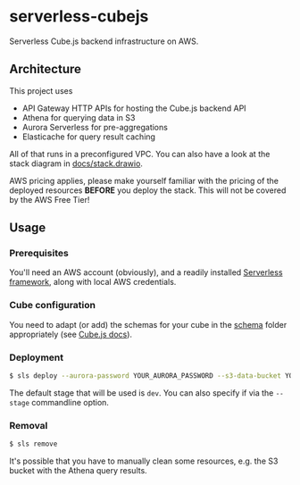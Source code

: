 # serverless-cubejs
Serverless Cube.js backend infrastructure on AWS.

## Architecture

This project uses

* API Gateway HTTP APIs for hosting the Cube.js backend API
* Athena for querying data in S3
* Aurora Serverless for pre-aggregations
* Elasticache for query result caching

All of that runs in a preconfigured VPC. You can also have a look at the stack diagram in [docs/stack.drawio](docs/stack.drawio). 

AWS pricing applies, please make yourself familiar with the pricing of the deployed resources **BEFORE** you deploy the stack. This will not be covered by the AWS Free Tier!

## Usage

### Prerequisites

You'll need an AWS account (obviously), and a readily installed [Serverless framework](https://www.serverless.com), along with local AWS credentials.

### Cube configuration

You need to adapt (or add) the schemas for your cube in the [schema](schema/) folder appropriately (see [Cube.js docs](https://cube.dev/docs/cube)).

### Deployment

```bash
$ sls deploy --aurora-password YOUR_AURORA_PASSWORD --s3-data-bucket YOUR_S3_BUCKET_NAME --cube-secret YOUR_CUBE_SECRET
```

The default stage that will be used is `dev`. You can also specify if via the `--stage` commandline option.

### Removal

```bash
$ sls remove
```

It's possible that you have to manually clean some resources, e.g. the S3 bucket with the Athena query results.

